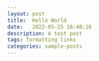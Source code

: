 ```yaml
---
layout: post
title:  Hello World
date:   2022-05-25 16:40:16
description: A test post
tags: formatting links
categories: sample-posts
---
```



